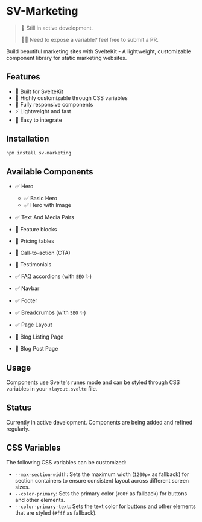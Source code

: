 # SV-Marketing

>
> 🚧 Still in active development.
>
> 🧑‍💻 Need to expose a variable? feel free to submit a PR.
>

Build beautiful marketing sites with SvelteKit - A lightweight, customizable component library for static marketing websites.

## Features

- 🚀 Built for SvelteKit
- 🎨 Highly customizable through CSS variables
- 📱 Fully responsive components
- ⚡ Lightweight and fast
- 🔧 Easy to integrate

## Installation

```bash
npm install sv-marketing
```

## Available Components

- ✅ Hero
  - ✅ Basic Hero
  - ✅ Hero with Image
- ✅ Text And Media Pairs
- 🚧 Feature blocks
- 🚧 Pricing tables
- 🚧 Call-to-action (CTA)
- 🚧 Testimonials
- ✅ FAQ accordions (with `SEO` ✨)
- ✅ Navbar
- ✅ Footer
- ✅ Breadcrumbs (with `SEO` ✨)
- ✅ Page Layout

- 🚧 Blog Listing Page
- 🚧 Blog Post Page 

## Usage

Components use Svelte's runes mode and can be styled through CSS variables in your `+layout.svelte` file.

## Status

Currently in active development. Components are being added and refined regularly.

## CSS Variables

The following CSS variables can be customized:

- `--max-section-width`: Sets the maximum width (`1200px` as fallback) for section containers to ensure consistent layout across different screen sizes.
- `--color-primary`: Sets the primary color (`#00f` as fallback) for buttons and other elements.
- `--color-primary-text`: Sets the text color for buttons and other elements that are styled (`#fff` as fallback).
